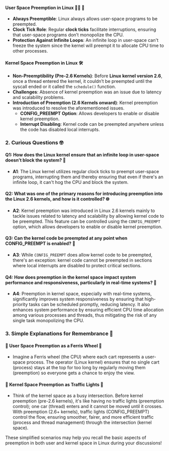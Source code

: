 #### User Space Preemption in Linux 🧑‍🚀 📘
- **Always Preemptible**: Linux always allows user-space programs to be preempted.
- **Clock Tick Role**: Regular **clock ticks** facilitate interruptions, ensuring that user-space programs don’t monopolize the CPU.
- **Protection Against Infinite Loops**: An infinite loop in user-space can't freeze the system since the kernel will preempt it to allocate CPU time to other processes.

#### Kernel Space Preemption in Linux 🛠️
- **Non-Preemptibility (Pre-2.6 Kernels)**: Before **Linux kernel version 2.6**, once a thread entered the kernel, it couldn’t be preempted until the syscall ended or it called the `schedule()` function.
- **Challenges**: Absence of kernel preemption was an issue due to latency and scalability problems.
- **Introduction of Preemption (2.6 Kernels onward)**: Kernel preemption was introduced to resolve the aforementioned issues.
  - **CONFIG_PREEMPT Option**: Allows developers to enable or disable kernel preemption.
  - **Interrupt Disabling**: Kernel code can be preempted anywhere unless the code has disabled local interrupts.

### 2. Curious Questions 🤓

#### Q1: How does the Linux kernel ensure that an infinite loop in user-space doesn’t block the system? 🔄
- **A1**: The Linux kernel utilizes regular clock ticks to preempt user-space programs, interrupting them and thereby ensuring that even if there's an infinite loop, it can't hog the CPU and block the system.

#### Q2: What was one of the primary reasons for introducing preemption into the Linux 2.6 kernels, and how is it controlled? 🌐
- **A2**: Kernel preemption was introduced in Linux 2.6 kernels mainly to tackle issues related to latency and scalability by allowing kernel code to be preempted. This feature can be controlled using the `CONFIG_PREEMPT` option, which allows developers to enable or disable kernel preemption.

#### Q3: Can the kernel code be preempted at any point when CONFIG_PREEMPT is enabled? 🚫
- **A3**: While `CONFIG_PREEMPT` does allow kernel code to be preempted, there's an exception: kernel code cannot be preempted in sections where local interrupts are disabled to protect critical sections.

#### Q4: How does preemption in the kernel space impact system performance and responsiveness, particularly in real-time systems? 🚀
- **A4**: Preemption in kernel space, especially with real-time systems, significantly improves system responsiveness by ensuring that high-priority tasks can be scheduled promptly, reducing latency. It also enhances system performance by ensuring efficient CPU time allocation among various processes and threads, thus mitigating the risk of any single task monopolizing the CPU.

### 3. Simple Explanations for Remembrance 🌟

#### 🎡 User Space Preemption as a Ferris Wheel 🎡
- Imagine a Ferris wheel (the CPU) where each cart represents a user-space process. The operator (Linux kernel) ensures that no single cart (process) stays at the top for too long by regularly moving them (preemption) so everyone gets a chance to enjoy the view.

#### 🚦 Kernel Space Preemption as Traffic Lights 🚦
- Think of the kernel space as a busy intersection. Before kernel preemption (pre-2.6 kernels), it's like having no traffic lights (preemption control); one car (thread) enters and it cannot be moved until it crosses. With preemption (2.6+ kernels), traffic lights (CONFIG_PREEMPT) control the flow, ensuring smoother, fairer, and more efficient traffic (process and thread management) through the intersection (kernel space).

These simplified scenarios may help you recall the basic aspects of preemption in both user and kernel space in Linux during your discussions!